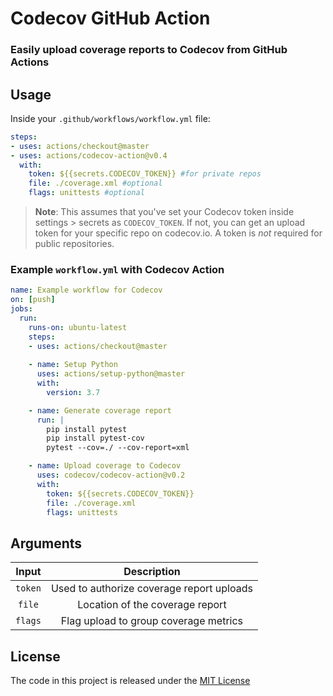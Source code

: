<!-- <p align="center"><img  src="./codecov-logo.png"  /></p> -->

# Codecov GitHub Action
### Easily upload coverage reports to Codecov from GitHub Actions 

## Usage

Inside your `.github/workflows/workflow.yml` file:

```yaml
steps:
- uses: actions/checkout@master
- uses: actions/codecov-action@v0.4
  with:
    token: ${{secrets.CODECOV_TOKEN}} #for private repos
    file: ./coverage.xml #optional
    flags: unittests #optional
```
>**Note**: This assumes that you've set your Codecov token inside settings > secrets as `CODECOV_TOKEN`. If not, you can get an upload token for your specific repo on codecov.io. A token is *not* required for public repositories. 

### Example `workflow.yml` with Codecov Action

```yaml
name: Example workflow for Codecov
on: [push]
jobs:
  run:
    runs-on: ubuntu-latest
    steps:
    - uses: actions/checkout@master
   
    - name: Setup Python  
      uses: actions/setup-python@master
      with:
        version: 3.7

    - name: Generate coverage report
      run: |
        pip install pytest
        pip install pytest-cov
        pytest --cov=./ --cov-report=xml

    - name: Upload coverage to Codecov  
      uses: codecov/codecov-action@v0.2
      with:
        token: ${{secrets.CODECOV_TOKEN}}
        file: ./coverage.xml
        flags: unittests
```

## Arguments

| Input  | Description |
| :---:     |     :---:   | 
| `token`  | Used to authorize coverage report uploads  |
| `file`  | Location of the coverage report |
| `flags`  | Flag upload to group coverage metrics |


## License 

The code in this project is released under the [MIT License](LICENSE)
